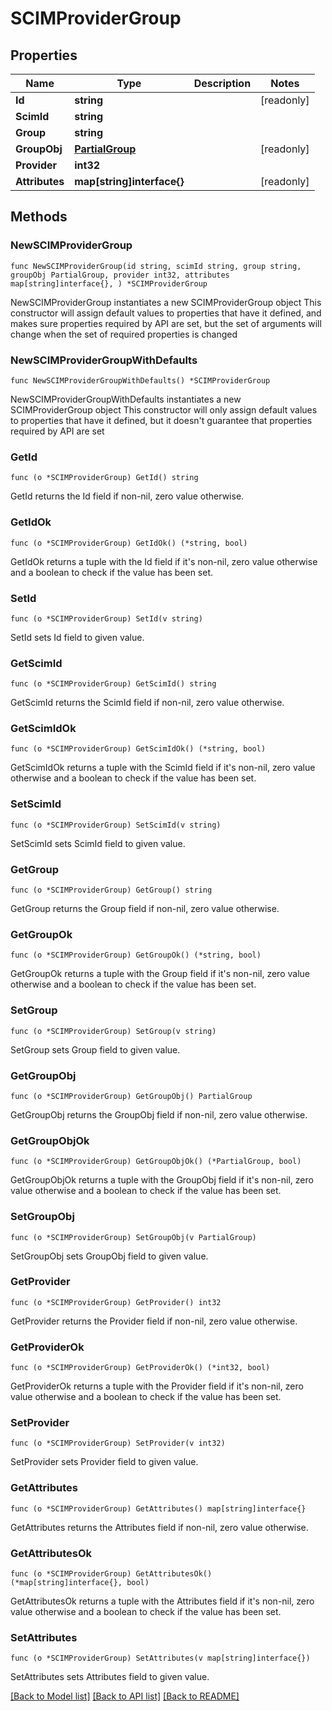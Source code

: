 # SCIMProviderGroup

## Properties

Name | Type | Description | Notes
------------ | ------------- | ------------- | -------------
**Id** | **string** |  | [readonly] 
**ScimId** | **string** |  | 
**Group** | **string** |  | 
**GroupObj** | [**PartialGroup**](PartialGroup.md) |  | [readonly] 
**Provider** | **int32** |  | 
**Attributes** | **map[string]interface{}** |  | [readonly] 

## Methods

### NewSCIMProviderGroup

`func NewSCIMProviderGroup(id string, scimId string, group string, groupObj PartialGroup, provider int32, attributes map[string]interface{}, ) *SCIMProviderGroup`

NewSCIMProviderGroup instantiates a new SCIMProviderGroup object
This constructor will assign default values to properties that have it defined,
and makes sure properties required by API are set, but the set of arguments
will change when the set of required properties is changed

### NewSCIMProviderGroupWithDefaults

`func NewSCIMProviderGroupWithDefaults() *SCIMProviderGroup`

NewSCIMProviderGroupWithDefaults instantiates a new SCIMProviderGroup object
This constructor will only assign default values to properties that have it defined,
but it doesn't guarantee that properties required by API are set

### GetId

`func (o *SCIMProviderGroup) GetId() string`

GetId returns the Id field if non-nil, zero value otherwise.

### GetIdOk

`func (o *SCIMProviderGroup) GetIdOk() (*string, bool)`

GetIdOk returns a tuple with the Id field if it's non-nil, zero value otherwise
and a boolean to check if the value has been set.

### SetId

`func (o *SCIMProviderGroup) SetId(v string)`

SetId sets Id field to given value.


### GetScimId

`func (o *SCIMProviderGroup) GetScimId() string`

GetScimId returns the ScimId field if non-nil, zero value otherwise.

### GetScimIdOk

`func (o *SCIMProviderGroup) GetScimIdOk() (*string, bool)`

GetScimIdOk returns a tuple with the ScimId field if it's non-nil, zero value otherwise
and a boolean to check if the value has been set.

### SetScimId

`func (o *SCIMProviderGroup) SetScimId(v string)`

SetScimId sets ScimId field to given value.


### GetGroup

`func (o *SCIMProviderGroup) GetGroup() string`

GetGroup returns the Group field if non-nil, zero value otherwise.

### GetGroupOk

`func (o *SCIMProviderGroup) GetGroupOk() (*string, bool)`

GetGroupOk returns a tuple with the Group field if it's non-nil, zero value otherwise
and a boolean to check if the value has been set.

### SetGroup

`func (o *SCIMProviderGroup) SetGroup(v string)`

SetGroup sets Group field to given value.


### GetGroupObj

`func (o *SCIMProviderGroup) GetGroupObj() PartialGroup`

GetGroupObj returns the GroupObj field if non-nil, zero value otherwise.

### GetGroupObjOk

`func (o *SCIMProviderGroup) GetGroupObjOk() (*PartialGroup, bool)`

GetGroupObjOk returns a tuple with the GroupObj field if it's non-nil, zero value otherwise
and a boolean to check if the value has been set.

### SetGroupObj

`func (o *SCIMProviderGroup) SetGroupObj(v PartialGroup)`

SetGroupObj sets GroupObj field to given value.


### GetProvider

`func (o *SCIMProviderGroup) GetProvider() int32`

GetProvider returns the Provider field if non-nil, zero value otherwise.

### GetProviderOk

`func (o *SCIMProviderGroup) GetProviderOk() (*int32, bool)`

GetProviderOk returns a tuple with the Provider field if it's non-nil, zero value otherwise
and a boolean to check if the value has been set.

### SetProvider

`func (o *SCIMProviderGroup) SetProvider(v int32)`

SetProvider sets Provider field to given value.


### GetAttributes

`func (o *SCIMProviderGroup) GetAttributes() map[string]interface{}`

GetAttributes returns the Attributes field if non-nil, zero value otherwise.

### GetAttributesOk

`func (o *SCIMProviderGroup) GetAttributesOk() (*map[string]interface{}, bool)`

GetAttributesOk returns a tuple with the Attributes field if it's non-nil, zero value otherwise
and a boolean to check if the value has been set.

### SetAttributes

`func (o *SCIMProviderGroup) SetAttributes(v map[string]interface{})`

SetAttributes sets Attributes field to given value.



[[Back to Model list]](../README.md#documentation-for-models) [[Back to API list]](../README.md#documentation-for-api-endpoints) [[Back to README]](../README.md)


